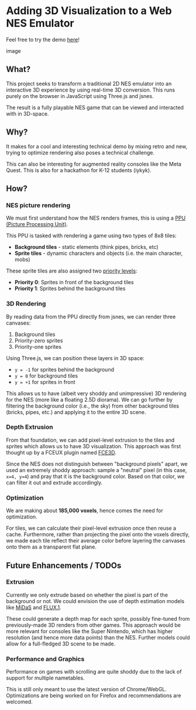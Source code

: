 # Adding 3D Visualization to a Web NES Emulator

Feel free to try the demo [here](https://ireallyhateyou.github.io/fami3d/)!

image

## What?

This project seeks to transform a traditional 2D NES emulator into an interactive 3D experience by using real-time 3D conversion. This runs purely on the browser in JavaScript using Three.js and jsnes.

The result is a fully playable NES game that can be viewed and interacted with in 3D-space.

## Why?
It makes for a cool and interesting technical demo by mixing retro and new, trying to optimize rendering also poses a technical challenge. 

This can also be interesting for augmented reality consoles like the Meta Quest. This is also for a hackathon for K-12 students (iykyk).


## How?
### NES picture rendering
We must first understand how the NES renders frames, this is using a [PPU (Picture Processing Unit)](https://www.nesdev.org/wiki/PPU).

This PPU is tasked with rendering a game using two types of 8x8 tiles:
- **Background tiles** - static elements (think pipes, bricks, etc)
- **Sprite tiles** - dynamic characters and objects (i.e. the main character, mobs)

These sprite tiles are also assigned two [priority levels](https://www.nesdev.org/wiki/PPU_sprite_priority):
- **Priority 0**: Sprites in front of the background tiles
- **Priority 1**: Sprites behind the background tiles

### 3D Rendering 

By reading data from the PPU directly from jsnes, we can render three canvases:
1. Background tiles
2. Priority-zero sprites  
3. Priority-one sprites

Using Three.js, we can position these layers in 3D space:
- `y = -1` for sprites behind the background
- `y = 0` for background tiles
- `y = +1` for sprites in front

This allows us to have (albeit very shoddy and unimpressive) 3D rendering for the NES (more like a floating 2.5D diorama). We can go further by filtering the background color (i.e., the sky) from other background tiles (bricks, pipes, etc.) and applying it to the entire 3D scene.

### Depth Extrusion

From that foundation, we can add pixel-level extrusion to the tiles and sprites which allows us to have 3D visualization. This approach was first thought up by a FCEUX plugin named [FCE3D](https://github.com/HerbFargus/FCE3D).

Since the NES does not distinguish between "background pixels" apart, we used an extremely shoddy approach: sample a "neutral" pixel (in this case, `x=4, y=4`) and pray that it is the background color. Based on that color, we can filter it out and extrude accordingly.

### Optimization 

We are making about **185,000 voxels**, hence comes the need for optimization.

For tiles, we can calculate their pixel-level extrusion once then reuse a cache. Furthermore, rather than projecting the pixel onto the voxels directly, we made each tile reflect their average color before layering the canvases onto them as a transparent flat plane.

## Future Enhancements / TODOs

### Extrusion

Currently we only extrude based on whether the pixel is part of the background or not. We could envision the use of depth estimation models like [MiDaS](https://github.com/isl-org/MiDaS) and [FLUX.1](https://bfl.ai/announcements/24-11-21-tools).

These could generate a depth map for each sprite, possibly fine-tuned from previously-made 3D renders from other games. This approach would be more relevant for consoles like the Super Nintendo, which has higher resolution (and hence more data points) than the NES. Further models could allow for a full-fledged 3D scene to be made.

### Performance and Graphics

Performance on games with scrolling are quite shoddy due to the lack of support for multiple nametables. 

This is still only meant to use the latest version of Chrome/WebGL. Optimizations are being worked on for Firefox and recommendations are welcomed.
